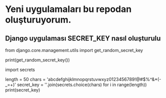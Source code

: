 # Yeni uygulamaları bu repodan oluşturuyorum.

## Django uygulaması SECRET_KEY nasıl oluşturulu

from django.core.management.utils import get_random_secret_key

print(get_random_secret_key())

import secrets

length = 50
chars = 'abcdefghijklmnopqrstuvwxyz0123456789!@#$%^&*(-_=+)'
secret_key = ''.join(secrets.choice(chars) for i in range(length))
print(secret_key)
